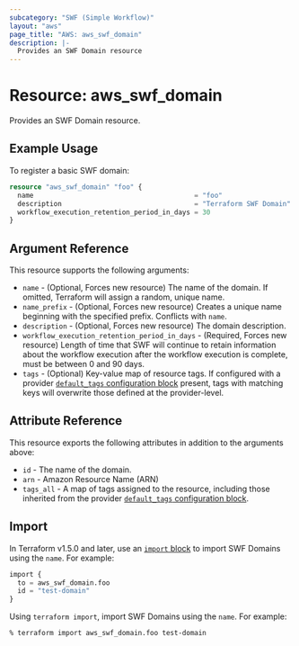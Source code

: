 ```yaml
---
subcategory: "SWF (Simple Workflow)"
layout: "aws"
page_title: "AWS: aws_swf_domain"
description: |-
  Provides an SWF Domain resource
---
```


# Resource: aws_swf_domain

Provides an SWF Domain resource.

## Example Usage

To register a basic SWF domain:

```terraform
resource "aws_swf_domain" "foo" {
  name                                        = "foo"
  description                                 = "Terraform SWF Domain"
  workflow_execution_retention_period_in_days = 30
}
```

## Argument Reference

This resource supports the following arguments:

* `name` - (Optional, Forces new resource) The name of the domain. If omitted, Terraform will assign a random, unique name.
* `name_prefix` - (Optional, Forces new resource) Creates a unique name beginning with the specified prefix. Conflicts with `name`.
* `description` - (Optional, Forces new resource) The domain description.
* `workflow_execution_retention_period_in_days` - (Required, Forces new resource) Length of time that SWF will continue to retain information about the workflow execution after the workflow execution is complete, must be between 0 and 90 days.
* `tags` - (Optional) Key-value map of resource tags. If configured with a provider [`default_tags` configuration block](https://registry.terraform.io/providers/hashicorp/aws/latest/docs#default_tags-configuration-block) present, tags with matching keys will overwrite those defined at the provider-level.

## Attribute Reference

This resource exports the following attributes in addition to the arguments above:

* `id` - The name of the domain.
* `arn` - Amazon Resource Name (ARN)
* `tags_all` - A map of tags assigned to the resource, including those inherited from the provider [`default_tags` configuration block](https://registry.terraform.io/providers/hashicorp/aws/latest/docs#default_tags-configuration-block).

## Import

In Terraform v1.5.0 and later, use an [`import` block](https://developer.hashicorp.com/terraform/language/import) to import SWF Domains using the `name`. For example:

```terraform
import {
  to = aws_swf_domain.foo
  id = "test-domain"
}
```

Using `terraform import`, import SWF Domains using the `name`. For example:

```console
% terraform import aws_swf_domain.foo test-domain
```
